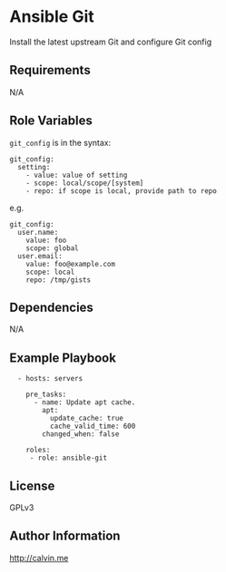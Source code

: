 # Ansible Git

Install the latest upstream Git and configure Git config

##  Requirements

N/A

## Role Variables

`git_config` is in the syntax:
```
git_config:
  setting:
    - value: value of setting
    - scope: local/scope/[system]
    - repo: if scope is local, provide path to repo
```

e.g.

```
git_config:
  user.name:
    value: foo
    scope: global
  user.email:
    value: foo@example.com
    scope: local
    repo: /tmp/gists
```

## Dependencies

N/A

## Example Playbook

```
  - hosts: servers

    pre_tasks:
      - name: Update apt cache.
        apt:
          update_cache: true
          cache_valid_time: 600
        changed_when: false

    roles:
     - role: ansible-git
```

## License

GPLv3

## Author Information

http://calvin.me
